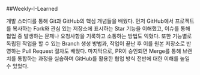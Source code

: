 ##Weekly-I-Learned

개발 스터디를 통해 Git과 GitHub의 핵심 개념들을 배웠다. 먼저 GitHub에서 프로젝트를 복사하는 Fork와 관심 있는 저장소에 표시하는 Star 기능을 이해했고, 이슈를 통해 협업 중 발생하는 문제나 요청사항을 기록하고 소통하는 방법도 익혔다. 또한 기능별로 독립된 작업을 할 수 있는 Branch 생성 방법과, 작업이 끝난 후 이를 원본 저장소로 반영하는 Pull Request 절차도 배웠다. 마지막으로, PR이 승인되면 Merge를 통해 브랜치를 통합하는 과정을 실습하며 GitHub를 활용한 협업 방식 전반에 대한 이해를 높일 수 있었다.